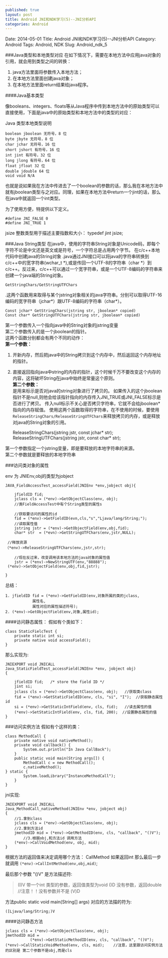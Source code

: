 ```yaml
---
published: true
layout: post
title: Android JNI和NDK学习(5)--JNI分析API
categories: Android
---
```


Date: 2014-05-01
Title: Android JNI和NDK学习(5)--JNI分析API
Category: Android
Tags: Android, NDK
Slug: Android_ndk_5

###Java类型和本地类型对应
在如下情况下，需要在本地方法中应用java对象的引用，就会用到类型之间的转换：

1. java方法里面将参数传入本地方法；
2. 在本地方法里面创建java对象；
3. 在本地方法里面return结果给java程序。

####Java基本类型

像booleans、integers、floats等从Java程序中传到本地方法中的原始类型可以直接使用，下面是java中的原始类型和本地方法中的类型的对应：

Java 类型本地类型说明

	boolean jboolean 无符号，8 位  
	byte jbyte 无符号，8 位  
	char jchar 无符号，16 位    
	short jshort 有符号，16 位  
	int jint 有符号，32 位  
	long jlong 有符号，64 位  
	float jfloat 32 位  
	double jdouble 64 位  
	void void N/A  


也就是说如果我在方法中传进去了一个boolean的参数的话，那么我在本地方法中就有jboolean类型与之对应。同理，如果在本地方法中return一个jint的话，那么在java中就返回一个int类型。

为了使用方便，特提供以下定义。

	#define JNI_FALSE 0
	#define JNI_TRUE 1


jsize 整数类型用于描述主要指数和大小：
typedef jint jsize;

###Java String类型
在java中，使用的字符串String对象是Unicode码，即每个字符不论是中文还是英文或是符号，一个字符总是占用两个字节。
在c/c++本地代码中创建java的String对象
.java通过JNI接口可以将java的字符串转换到c/c++中的宽字符串(wchar_t *),或是传回一个UTF-8的字符串（char *）到c/c++。反过来，c/c++可以通过一个宽字符串，或是一个UTF-8编码的字符串来创建一个java端的String对象。

	GetStringChars/GetStringUTFChars

.这两个函数用来取得与某个jstring对象相关的java字符串。分别可以取得UTF-16编码的宽字符串（jchar*）跟UTF-8编码的字符串（char*）。

	Const jchar* GetStringChars(jstring str, jboolean* copied)
	Const char* GetStringUTFChars(jstring str, jboolean* copied)

第一个参数传入一个指向java中的String对象的jstring变量  
第二个参数传入的是一个jboolean的指针。  
这两个函数分别都会有两个不同的动作：  
**第一个参数：**  
1.  开新内存，然后把java中的String拷贝到这个内存中，然后返回这个内存地址的指针。  
2.  直接返回指向java中string的内存的指针，这个时候千万不要改变这个内存的内容，这将破坏String在java中始终是常量这个原则。  
**第二个参数：**  
是用来标示是否对java的string对象进行了拷贝的。
如果传入的这个jboolean指针不是null,则他会给该指针指向的内存传入JNI_TRUE或JNI_FALSE标示是否进行了拷贝。
传入null标示不关心是否拷贝字符串，它就不会给jboolean*指向的内存赋值。
使用这两个函数取得的字符串，在不使用的时候，要使用`ReleaseStringChars/ReleaseStringUTFChars`来释放拷贝的内存，或是释放对java的String对象的引用。

	ReleaseStringChars(jstring jstr, const jchar* str);
	ReleaseStringUTFChars(jstring jstr, const char* str);

第一个参数指定一个jstring变量，即是要释放的本地字符串的来源。  
第二个参数就是要释放的本地字符串  


###访问类对象的属性

env 为 JNIEnv,obj的类型为jobject


	JAVA_FieldAccessTest_accessField(JNIEnv *env,jobject obj){
     
     	jfieldID fid;
     	jclass cls = (*env)->GetObjectClass(env, obj);
     	//类FieldAccessTest中有个String类型的属性s
     
     	//获取要访问的属性的id
     	fid = (*env)->GetFieldID(evn,cls,"s","Ljava/lang/String;");
    	//读取属性值
    	jstring jstr = (*env)->GetObjectField(env,obj,fid);
    	char* str  = (*evn)->GetStringUTFChars(env,jstr,NULL);
   
	 //释放资源
   	（*env)->ReleaseStringUTFChars(env,jstr,str);

    	//现在反过来，改变调用该本地方法的java对象的属性值
    	jstr = (*env)->NewStringUTF(env,"88888");
	 (*env)->SetObjectField(env,obj,fid,jstr);

	}


总结：

	1. jfieldID fid = (*env)->GetFieldID(env,对象所属的类的jclass,
        	    属性名,
            	属性对应的属性描述符号);
	2. (*env)->GetObjectField(env,对象,属性id);


####访问静态属性：
  假如有个类如下：

 	class StaticFielcTest {
       	private static int si;
       	private native void accessField();
 	}
 

那么实现为:


  	JNIEXPORT void JNICALL
   	Java_StaticFieldTest_accessField(JNIEnv *env, jobject obj)
   	{
	
       	jfieldID fid;   /* store the field ID */
       	jint si;
       	jclass cls = (*env)->GetObjectClass(env, obj);   //获取类class
       	fid = (*env)->GetStaticFieldID(env, cls, "si", "I");  //获取静态属性id
       	si = (*env)->GetStaticIntField(env, cls, fid);   //读去属性的值
      	(*env)->SetStaticIntField(env, cls, fid, 200);  //设置静态属性的值
   	}
   
   
   
   
   
   
###访问实例方法
假如有个这样的类：

 	class MethodCall {
       	private native void nativeMethod();
       	private void callback() {
           	System.out.println("In Java CallBack");
       	}
       	public static void main(String args[]) {
           	MethodCall c = new MethodCall();
           	c.nativeMethod();
	} static {
           	System.loadLibrary("InstanceMethodCall");
       	}
	}

jni实现:

	JNIEXPORT void JNICALL
   	Java_MethodCall_nativeMethod(JNIEnv *env, jobject obj)
   	{
       	//1.拿到class
       	jclass cls = (*env)->GetObjectClass(env, obj);                         
       	//2.拿到方法id
       	jmethodID mid = (*env)->GetMethodID(env, cls, "callback", "()V");           
        	//3.根据obj,和方法id 调用方法
      	(*env)->CallVoidMethod(env, obj, mid);   
   	}



根据方法的返回值来决定调用哪个方法：
    Call<Type>Method
如果返回int  那么最后一步就调用  `(*env)->CallIntMethod(env,obj,mid)`;


最后那个参数 "()V"   是方法描述符:


>	(I)V   带一个int 类型的参数，返回值类型为void
>	()D     没有参数，返回double   //注意！！没有参数并不是  (V)D

方法public static void main(String[] args) 对应的方法描的符为:

  	([Ljava/lang/String;)V



####访问静态方法

	jclass cls = (*env)->GetObjectClass(env, obj);
	jmethodID mid =
        	   (*env)->GetStaticMethodID(env, cls, "callback", "()V");
	(*env)->CallStaticVoidMethod(env, cls, mid);    //注意，这里跟访问实例方法的区别是 第二个参数不是obj,而是cls
 
   
